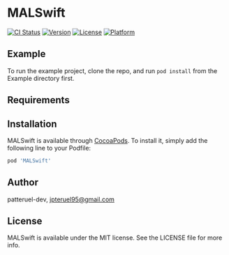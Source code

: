 # MALSwift

[![CI Status](https://img.shields.io/travis/patteruel-dev/MALSwift.svg?style=flat)](https://travis-ci.org/patteruel-dev/MALSwift)
[![Version](https://img.shields.io/cocoapods/v/MALSwift.svg?style=flat)](https://cocoapods.org/pods/MALSwift)
[![License](https://img.shields.io/cocoapods/l/MALSwift.svg?style=flat)](https://cocoapods.org/pods/MALSwift)
[![Platform](https://img.shields.io/cocoapods/p/MALSwift.svg?style=flat)](https://cocoapods.org/pods/MALSwift)

## Example

To run the example project, clone the repo, and run `pod install` from the Example directory first.

## Requirements

## Installation

MALSwift is available through [CocoaPods](https://cocoapods.org). To install
it, simply add the following line to your Podfile:

```ruby
pod 'MALSwift'
```

## Author

patteruel-dev, jpteruel95@gmail.com

## License

MALSwift is available under the MIT license. See the LICENSE file for more info.
